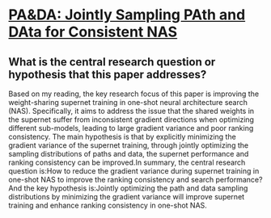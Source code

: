 # [PA&amp;DA: Jointly Sampling PAth and DAta for Consistent NAS](https://arxiv.org/abs/2302.14772)

## What is the central research question or hypothesis that this paper addresses?

Based on my reading, the key research focus of this paper is improving the weight-sharing supernet training in one-shot neural architecture search (NAS). Specifically, it aims to address the issue that the shared weights in the supernet suffer from inconsistent gradient directions when optimizing different sub-models, leading to large gradient variance and poor ranking consistency. The main hypothesis is that by explicitly minimizing the gradient variance of the supernet training, through jointly optimizing the sampling distributions of paths and data, the supernet performance and ranking consistency can be improved.In summary, the central research question is:How to reduce the gradient variance during supernet training in one-shot NAS to improve the ranking consistency and search performance?And the key hypothesis is:Jointly optimizing the path and data sampling distributions by minimizing the gradient variance will improve supernet training and enhance ranking consistency in one-shot NAS.
